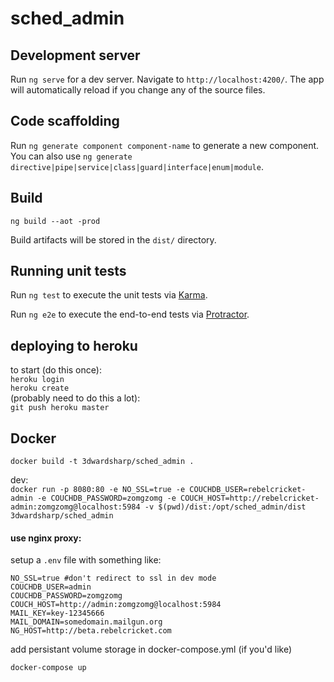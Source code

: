 # sched_admin

## Development server

Run `ng serve` for a dev server. Navigate to `http://localhost:4200/`. The app will automatically reload if you change any of the source files.

## Code scaffolding

Run `ng generate component component-name` to generate a new component. You can also use `ng generate directive|pipe|service|class|guard|interface|enum|module`.

## Build

`ng build --aot -prod`

Build artifacts will be stored in the `dist/` directory.

## Running unit tests

Run `ng test` to execute the unit tests via [Karma](https://karma-runner.github.io).

Run `ng e2e` to execute the end-to-end tests via [Protractor](http://www.protractortest.org/).

## deploying to heroku

to start (do this once):  
`heroku login`  
`heroku create`  
(probably need to do this a lot):  
`git push heroku master`

## Docker

`docker build -t 3dwardsharp/sched_admin .`

dev:  
`docker run -p 8080:80 -e NO_SSL=true -e COUCHDB_USER=rebelcricket-admin -e COUCHDB_PASSWORD=zomgzomg -e COUCH_HOST=http://rebelcricket-admin:zomgzomg@localhost:5984 -v $(pwd)/dist:/opt/sched_admin/dist 3dwardsharp/sched_admin`

#### use nginx proxy: 

setup a `.env` file with something like:

```
NO_SSL=true #don't redirect to ssl in dev mode
COUCHDB_USER=admin 
COUCHDB_PASSWORD=zomgzomg 
COUCH_HOST=http://admin:zomgzomg@localhost:5984
MAIL_KEY=key-12345666
MAIL_DOMAIN=somedomain.mailgun.org
NG_HOST=http://beta.rebelcricket.com
```

add persistant volume storage in docker-compose.yml (if you'd like)

`docker-compose up` 

